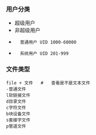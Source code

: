 ### 用户分类
* 超级用户
* 非超级用户
*       普通用户 UID 1000-60000
*       系统用户 UID 201-999
### 文件类型
```
file + 文件   #   查看是不是文本文件
-普通文件  
l软链接文件
d目录文件
c字符文件
b块设备文件
s套接字文件
p管道文件
```